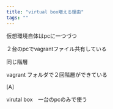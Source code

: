 ```yaml
---
title: "virtual box増える理由"
tags: ""
---
```


仮想環境自体はpcに一つづつ

２台のpcでvagrantファイル共有している

同じ階層

vagrant フォルダで２回階層ができている

[A]

virutal box　一台のpcのみで使う
